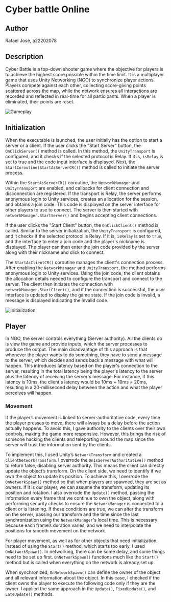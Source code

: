 # Cyber battle Online

## Author

Rafael José, a22202078

## Description

Cyber Battle is a top-down shooter game where the objective for players is to achieve the highest score possible within the time limit. It is a multiplayer game that uses Unity Networking (NGO) to synchronize player actions. Players compete against each other, collecting score-giving points scattered across the map, while the network ensures all interactions are recorded and reflected in real-time for all participants. When a player is eliminated, their points are reset.

![Gameplay](./Images/gameplay.png)

## Initialization

When the executable is launched, the user initially has the option to start a server or a client. If the user clicks the "Start Server" button, the ```OnClickServer()``` method is called. In this method, the ```UnityTransport``` is configured, and it checks if the selected protocol is Relay. If it is, ```isRelay``` is set to true and the code input interface is displayed. Next, the ```StartCoroutine(StartAsServerCR())``` method is called to initiate the server process.

Within the ```StartAsServerCR()``` coroutine, the ```NetworkManager``` and ```UnityTransport``` are enabled, and callbacks for client connection and disconnection are registered. If the transport is Relay, the server performs anonymous login to Unity services, creates an allocation for the session, and obtains a join code. This code is displayed on the server interface for other players to use to connect. The server is then started with ```networkManager.StartServer()``` and begins accepting client connections.

If the user clicks the "Start Client" button, the ```OnClickClient()``` method is called. Similar to the server initialization, the ```UnityTransport``` is configured, and it checks if the selected protocol is Relay. If it is, ```isRelay``` is set to ```true```, and the interface to enter a join code and the player's nickname is displayed. The player can then enter the join code provided by the server along with their nickname and click to connect.

The ```StartAsClientCR()``` coroutine manages the client's connection process. After enabling the ```NetworkManager``` and ```UnityTransport```, the method performs anonymous login to Unity services. Using the join code, the client obtains the allocation details needed to configure the transport and connect to the server. The client then initiates the connection with ```networkManager.StartClient()```, and if the connection is successful, the user interface is updated to display the game state. If the join code is invalid, a message is displayed indicating the invalid code.

![Initialization](./Images/initialization.png)

## Player

In NGO, the server controls everything (Server authority). All the clients do is view the game and provide inputs, which the server processes to produce the output.
The main disadvantage of this approach is that whenever the player wants to do something, they have to send a message to the server, which decides and sends back a message with what will happen. This introduces latency based on the player's connection to the server, resulting in the total latency being the player's latency to the server plus the latency of receiving the server's message. For instance, if this latency is 10ms, the client's latency would be 10ms + 10ms = 20ms, resulting in a 20-millisecond delay between the action and what the player perceives will happen.

### Movement

If the player’s movement is linked to server-authoritative code, every time the player presses to move, there will always be a delay before the action actually happens. To avoid this, I gave authority to the clients over their own controls, making the game more responsive. However, this brings the risk of someone hacking the clients and teleporting around the map since the server will trust the information sent by the clients.

To implement this, I used Unity’s ```NetworkTransform``` and created a ```ClientNetworkTransform```. I overrode the ```OnIsServerAuthoritative()``` method to return false, disabling server authority. This means the client can directly update the object’s transform. On the client side, we need to identify if we own the object to update its position. To achieve this, I overrode the ```OnNetworkSpawn()``` method so that when players are spawned, they are set as owners. If it is our player, we can assume the transform, updating its position and rotation. I also overrode the ```Update()``` method, passing the information every frame that we continue to own the object, along with performing security checks to ensure the ```NetworkManager``` is connected to a client or is listening. If these conditions are true, we can alter the transform on the server, passing our transform and the time since the last synchronization using the ```NetworkManager```'s local time. This is necessary because each frame’s duration varies, and we need to interpolate the positions for smooth movement on the network.

For player movement, as well as for other objects that need initialization, instead of using the ```Start()``` method, which starts too early, I used ```OnNetworkSpawn()```. In networking, there can be some delay, and some things need to be set up first. ```OnNetworkSpawn()``` functions much like the ```Start()``` method but is called when everything on the network is already set up.

When synchronized, ```OnNetworkSpawn()``` can define the owner of the object and all relevant information about the object. In this case, I checked if the client owns the player to execute the following code only if they are the owner. I applied the same approach in the ```Update()```, ```FixedUpdate()```, and ```LateUpdate()``` methods.

